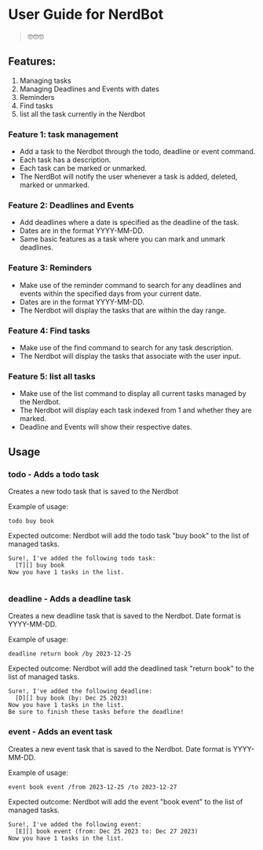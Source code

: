 # User Guide for **NerdBot**
> 🤓🤓🤓
## Features:
1. Managing tasks
2. Managing Deadlines and Events with dates
3. Reminders 
4. Find tasks 
5. list all the task currently in the Nerdbot

### Feature 1: task management
* Add a task to the Nerdbot through the todo, deadline or event command.
* Each task has a description. 
* Each task can be marked or unmarked.
* The NerdBot will notify the user whenever a task is added, deleted, marked or unmarked.

### Feature 2: Deadlines and Events
* Add deadlines where a date is specified as the deadline of the task.
* Dates are in the format YYYY-MM-DD.
* Same basic features as a task where you can mark and unmark deadlines.

### Feature 3: Reminders
* Make use of the reminder command to search for any deadlines and events within the specified days from your current date.
* Dates are in the format YYYY-MM-DD.
* The Nerdbot will display the tasks that are within the day range.

### Feature 4: Find tasks
* Make use of the find command to search for any task description.
* The Nerdbot will display the tasks that associate with the user input.

### Feature 5: list all tasks
* Make use of the list command to display all current tasks managed by the Nerdbot.
* The Nerdbot will display each task indexed from 1 and whether they are marked.
* Deadline and Events will show their respective dates.

## Usage

### todo - Adds a todo task
Creates a new todo task that is saved to the Nerdbot

Example of usage: 

`todo buy book`

Expected outcome:
Nerdbot will add the todo task "buy book" to the list of managed tasks.

```
Sure!, I've added the following todo task:
  [T][] buy book
Now you have 1 tasks in the list.
  
```

### deadline - Adds a deadline task
Creates a new deadline task that is saved to the Nerdbot. Date format is YYYY-MM-DD.

Example of usage: 

`deadline return book /by 2023-12-25`

Expected outcome:
Nerdbot will add the deadlined task "return book" to the list of managed tasks.

```
Sure!, I've added the following deadline:
  [D][] buy book (by: Dec 25 2023)
Now you have 1 tasks in the list.
Be sure to finish these tasks before the deadline!
```

### event - Adds an event task
Creates a new event task that is saved to the Nerdbot. Date format is YYYY-MM-DD.

Example of usage: 

`event book event /from 2023-12-25 /to 2023-12-27`

Expected outcome:
Nerdbot will add the event "book event" to the list of managed tasks.

```
Sure!, I've added the following event:
  [E][] book event (from: Dec 25 2023 to: Dec 27 2023)
Now you have 1 tasks in the list.
```
